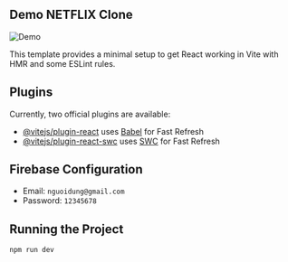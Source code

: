 ## Demo NETFLIX Clone

![Demo](/demo.png)

This template provides a minimal setup to get React working in Vite with HMR and some ESLint rules.

## Plugins

Currently, two official plugins are available:

- [@vitejs/plugin-react](https://github.com/vitejs/vite-plugin-react/blob/main/packages/plugin-react/README.md) uses [Babel](https://babeljs.io/) for Fast Refresh
- [@vitejs/plugin-react-swc](https://github.com/vitejs/vite-plugin-react-swc) uses [SWC](https://swc.rs/) for Fast Refresh

## Firebase Configuration

- Email: `nguoidung@gmail.com`
- Password: `12345678`

## Running the Project

`npm run dev`

